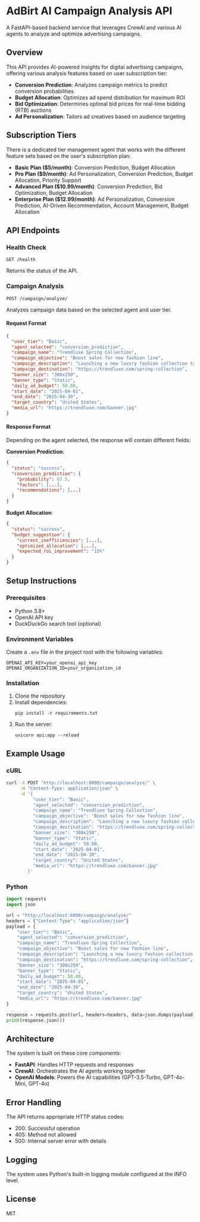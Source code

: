 # AdBirt AI Campaign Analysis API

A FastAPI-based backend service that leverages CrewAI and various AI agents to analyze and optimize advertising campaigns.

## Overview

This API provides AI-powered insights for digital advertising campaigns, offering various analysis features based on user subscription tier:

- **Conversion Prediction**: Analyzes campaign metrics to predict conversion probabilities
- **Budget Allocation**: Optimizes ad spend distribution for maximum ROI
- **Bid Optimization**: Determines optimal bid prices for real-time bidding (RTB) auctions
- **Ad Personalization**: Tailors ad creatives based on audience targeting

## Subscription Tiers

There is a dedicated tier management agent that works with the  different feature sets based on the user's subscription plan:

- **Basic Plan ($5/month)**: Conversion Prediction, Budget Allocation
- **Pro Plan ($9/month)**: Ad Personalization, Conversion Prediction, Budget Allocation, Priority Support
- **Advanced Plan ($10.99/month)**: Conversion Prediction, Bid Optimization, Budget Allocation
- **Enterprise Plan ($12.99/month)**: Ad Personalization, Conversion Prediction, AI-Driven Recommendation, Account Management, Budget Allocation

## API Endpoints

### Health Check
```
GET /health
```
Returns the status of the API.

### Campaign Analysis
```
POST /campaign/analyze/
```
Analyzes campaign data based on the selected agent and user tier.

#### Request Format
```json
{
  "user_tier": "Basic",
  "agent_selected": "conversion_prediction",
  "campaign_name": "Trendluxe Spring Collection",
  "campaign_objective": "Boost sales for new fashion line",
  "campaign_description": "Launching a new luxury fashion collection targeting high-end customers.",
  "campaign_destination": "https://trendluxe.com/spring-collection",
  "banner_size": "300x250",
  "banner_type": "Static",
  "daily_ad_budget": 50.00,
  "start_date": "2025-04-01",
  "end_date": "2025-04-30",
  "target_country": "United States",
  "media_url": "https://trendluxe.com/banner.jpg"
}
```

#### Response Format
Depending on the agent selected, the response will contain different fields:

**Conversion Prediction**:
```json
{
  "status": "success",
  "conversion_prediction": {
    "probability": 67.5,
    "factors": [...],
    "recommendations": [...]
  }
}
```

**Budget Allocation**:
```json
{
  "status": "success",
  "budget_suggestion": {
    "current_inefficiencies": [...],
    "optimized_allocation": [...],
    "expected_roi_improvement": "15%"
  }
}
```

## Setup Instructions

### Prerequisites
- Python 3.8+
- OpenAI API key
- DuckDuckGo search tool (optional)

### Environment Variables
Create a `.env` file in the project root with the following variables:
```
OPENAI_API_KEY=your_openai_api_key
OPENAI_ORGANIZATION_ID=your_organization_id
```

### Installation
1. Clone the repository
2. Install dependencies:
   ```
   pip install -r requirements.txt
   ```
3. Run the server:
   ```
   uvicorn api:app --reload
   ```

## Example Usage

### cURL

```bash
curl -X POST "http://localhost:8000/campaign/analyze/" \
     -H "Content-Type: application/json" \
     -d '{
          "user_tier": "Basic",
          "agent_selected": "conversion_prediction",
          "campaign_name": "Trendluxe Spring Collection",
          "campaign_objective": "Boost sales for new fashion line",
          "campaign_description": "Launching a new luxury fashion collection targeting high-end customers.",
          "campaign_destination": "https://trendluxe.com/spring-collection",
          "banner_size": "300x250",
          "banner_type": "Static",
          "daily_ad_budget": 50.00,
          "start_date": "2025-04-01",
          "end_date": "2025-04-30",
          "target_country": "United States",
          "media_url": "https://trendluxe.com/banner.jpg"
        }'
```

### Python

```python
import requests
import json

url = "http://localhost:8000/campaign/analyze/"
headers = {"Content-Type": "application/json"}
payload = {
    "user_tier": "Basic",
    "agent_selected": "conversion_prediction",
    "campaign_name": "Trendluxe Spring Collection",
    "campaign_objective": "Boost sales for new fashion line",
    "campaign_description": "Launching a new luxury fashion collection targeting high-end customers.",
    "campaign_destination": "https://trendluxe.com/spring-collection",
    "banner_size": "300x250",
    "banner_type": "Static",
    "daily_ad_budget": 50.00,
    "start_date": "2025-04-01",
    "end_date": "2025-04-30",
    "target_country": "United States",
    "media_url": "https://trendluxe.com/banner.jpg"
}

response = requests.post(url, headers=headers, data=json.dumps(payload))
print(response.json())
```

## Architecture

The system is built on these core components:
- **FastAPI**: Handles HTTP requests and responses
- **CrewAI**: Orchestrates the AI agents working together
- **OpenAI Models**: Powers the AI capabilities (GPT-3.5-Turbo, GPT-4o-Mini, GPT-4o)

## Error Handling

The API returns appropriate HTTP status codes:
- 200: Successful operation
- 405: Method not allowed
- 500: Internal server error with details

## Logging

The system uses Python's built-in logging module configured at the INFO level.

## License

MIT